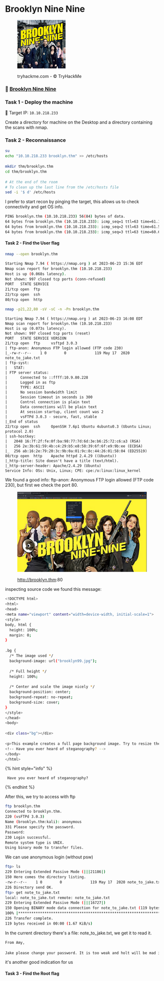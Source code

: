 # Brooklyn Nine Nine

<div align="left" data-full-width="false">

<figure><img src=".gitbook/assets/95b2fab20e29a6d22d6191a789dcbe1f.jpeg" alt="" width="158"><figcaption><p>tryhackme.com - © TryHackMe</p></figcaption></figure>

</div>

### 🔗 [Brooklyn Nine Nine](https://tryhackme.com/room/brooklynninenine)

### Task 1 - Deploy the machine

🎯 Target IP: `10.10.218.233`

Create a directory for machine on the Desktop and a directory containing the scans with nmap.

### Task 2 - Reconnaissance

```bash
su
echo "10.10.218.233 brooklyn.thm" >> /etc/hosts

mkdir thm/brooklyn.thm
cd thm/brooklyn.thm

# At the end of the room
# To clean up the last line from the /etc/hosts file
sed -i '$ d' /etc/hosts
```

I prefer to start recon by pinging the target, this allows us to check connectivity and get OS info.

```bash
PING brooklyn.thm (10.10.218.233) 56(84) bytes of data.
64 bytes from brooklyn.thm (10.10.218.233): icmp_seq=1 ttl=63 time=61.1 ms
64 bytes from brooklyn.thm (10.10.218.233): icmp_seq=2 ttl=63 time=61.5 ms
64 bytes from brooklyn.thm (10.10.218.233): icmp_seq=3 ttl=63 time=60.6 ms
```

#### Task 2 - Find the User flag

```bash
nmap --open brooklyn.thm
```

```bash
Starting Nmap 7.94 ( https://nmap.org ) at 2023-06-23 15:36 EDT
Nmap scan report for brooklyn.thm (10.10.218.233)
Host is up (0.068s latency).
Not shown: 997 closed tcp ports (conn-refused)
PORT   STATE SERVICE
21/tcp open  ftp
22/tcp open  ssh
80/tcp open  http
```

```bash
nmap -p21,22,80 -sV -sC -n -Pn brooklyn.thm
```

```
Starting Nmap 7.94 ( https://nmap.org ) at 2023-06-23 16:08 EDT
Nmap scan report for brooklyn.thm (10.10.218.233)
Host is up (0.073s latency).
Not shown: 997 closed tcp ports (reset)
PORT   STATE SERVICE VERSION
21/tcp open  ftp     vsftpd 3.0.3
| ftp-anon: Anonymous FTP login allowed (FTP code 230)
|_-rw-r--r--    1 0        0             119 May 17  2020 note_to_jake.txt
| ftp-syst: 
|   STAT: 
| FTP server status:
|      Connected to ::ffff:10.9.80.228
|      Logged in as ftp
|      TYPE: ASCII
|      No session bandwidth limit
|      Session timeout in seconds is 300
|      Control connection is plain text
|      Data connections will be plain text
|      At session startup, client count was 2
|      vsFTPd 3.0.3 - secure, fast, stable
|_End of status
22/tcp open  ssh     OpenSSH 7.6p1 Ubuntu 4ubuntu0.3 (Ubuntu Linux; protocol 2.0)
| ssh-hostkey: 
|   2048 16:7f:2f:fe:0f:ba:98:77:7d:6d:3e:b6:25:72:c6:a3 (RSA)
|   256 2e:3b:61:59:4b:c4:29:b5:e8:58:39:6f:6f:e9:9b:ee (ECDSA)
|_  256 ab:16:2e:79:20:3c:9b:0a:01:9c:8c:44:26:01:58:04 (ED25519)
80/tcp open  http    Apache httpd 2.4.29 ((Ubuntu))
|_http-title: Site doesn't have a title (text/html).
|_http-server-header: Apache/2.4.29 (Ubuntu)
Service Info: OSs: Unix, Linux; CPE: cpe:/o:linux:linux_kernel
```

We found a good info: ftp-anon: Anonymous FTP login allowed (FTP code 230), but first we check the port 80.

<figure><img src=".gitbook/assets/Schermata del 2023-06-23 21-48-58 (1).png" alt=""><figcaption><p><a href="http://brooklyn.thm/">http://brooklyn.thm</a>:80</p></figcaption></figure>

inspecting source code we found this message:

```bash
<!DOCTYPE html>
<html>
<head>
<meta name="viewport" content="width=device-width, initial-scale=1">
<style>
body, html {
  height: 100%;
  margin: 0;
}

.bg {
  /* The image used */
  background-image: url("brooklyn99.jpg");

  /* Full height */
  height: 100%; 

  /* Center and scale the image nicely */
  background-position: center;
  background-repeat: no-repeat;
  background-size: cover;
}
</style>
</head>
<body>

<div class="bg"></div>

<p>This example creates a full page background image. Try to resize the browser window to see how it always will cover the full screen (when scrolled to top), and that it scales nicely on all screen sizes.</p>
<!-- Have you ever heard of steganography? -->
</body>
</html>
```

{% hint style="info" %}
```
 Have you ever heard of steganography?
```
{% endhint %}

After this, we try to access with ftp

```bash
ftp brooklyn.thm
Connected to brooklyn.thm.
220 (vsFTPd 3.0.3)
Name (brooklyn.thm:kali): anonymous
331 Please specify the password.
Password: 
230 Login successful.
Remote system type is UNIX.
Using binary mode to transfer files.
```

We can use anonymous login (without psw)

```bash
ftp> ls
229 Entering Extended Passive Mode (|||21186|)
150 Here comes the directory listing.
-rw-r--r--    1 0        0             119 May 17  2020 note_to_jake.txt
226 Directory send OK.
ftp> get note_to_jake.txt
local: note_to_jake.txt remote: note_to_jake.txt
229 Entering Extended Passive Mode (|||16727|)
150 Opening BINARY mode data connection for note_to_jake.txt (119 bytes).
100% |*************************************************************************************|   119       14.56 KiB/s    00:00 ETA
226 Transfer complete.
119 bytes received in 00:00 (1.67 KiB/s)
```

In the current directory there's a file: note\_to\_jake.txt, we get it to read it.

```bash
From Amy,

Jake please change your password. It is too weak and holt will be mad if someone hacks into the nine nine
```

it's another good indication for us



#### Task 3 - Find the Root flag



